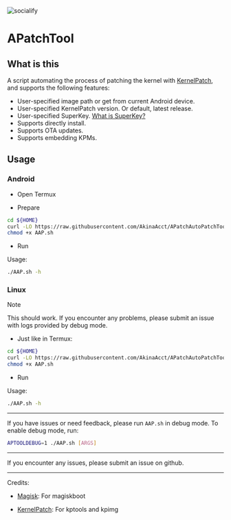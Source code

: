 ![socialify](https://socialify.git.ci/AkinaAcct/APatchTool/image?description=1&forks=1&issues=1&name=1&owner=1&pulls=1&stargazers=1&theme=Dark)

# APatchTool

## What is this

A script automating the process of patching the kernel with [KernelPatch](https://github.com/bmax121/KernelPatch), and supports the following features:

- User-specified image path or get from current Android device.  
- User-specified KernelPatch version. Or default, latest release.  
- User-specified SuperKey. [What is SuperKey?](https://apatch.dev/faq.html#what-is-superkey)
- Supports directly install.
- Supports OTA updates.
- Supports embedding KPMs.

## Usage

### Android

- Open Termux

- Prepare

```sh
cd ${HOME}
curl -LO https://raw.githubusercontent.com/AkinaAcct/APatchAutoPatchTool/main/AAP.sh
chmod +x AAP.sh
```

- Run

Usage:

```sh
./AAP.sh -h
```

### Linux

> [!NOTE]
> This should work. If you encounter any problems, please submit an issue with logs provided by debug mode.

- Just like in Termux:

```sh
cd ${HOME}
curl -LO https://raw.githubusercontent.com/AkinaAcct/APatchAutoPatchTool/main/AAP.sh
chmod +x AAP.sh
```

- Run

Usage:

```sh
./AAP.sh -h
```

---

If you have issues or need feedback, please run `AAP.sh` in debug mode. To enable debug mode, run:

```sh
APTOOLDEBUG=1 ./AAP.sh [ARGS]
```

---

If you encounter any issues, please submit an issue on github.

---

Credits:

- [Magisk](https://github.com/topjohnwu/magisk): For magiskboot

- [KernelPatch](https://github.com/bmax121/KernelPatch): For kptools and kpimg
